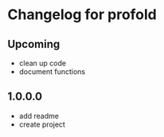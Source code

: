 # Changelog for profold

## Upcoming
* clean up code
* document functions

## 1.0.0.0
* add readme
* create project
